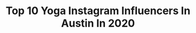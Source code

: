 ---
title: Top 10 Yoga Instagram Influencers In Austin In 2020
description: >-
  Find top yoga Instagram influencers in Austin in 2020. Most popular hashtags: #yoga #fitness #texas.
platform: Instagram
hits: 50
text_top: Identify the most popular Instagram influencers on inBeat.
text_bottom: Our database aggregates 50 Instagram influencers like this in Austin, United States for you to connect with.
profiles:
  - username: "michaelclarkphoto"
    fullname: >-
      Michael Clark
    bio: >-
      Internationally published, award-winning adventure photographer. @NatGeoTravel contributor. Live Passionately. Push it to the edge. Prints available.
    location: "United States"
    followers: 109645
    engagement: 271
    commentsToLikes: 0.009777
    id: ck0uc3ziufwsu0i193b6zebhy
    verified: false
    hashtags: "#fujifilmgfx100, #bigwavesurfing, #nepal, #indiancreek"
  - username: "kaitlyn_raymond"
    fullname: >-
      Kaitlyn Raymond
    bio: >-
      Be a voice not an echo ✨ FrameworkEntertainment•ErisTalent
    location: "United States"
    followers: 24085
    engagement: 140
    commentsToLikes: 0.044322
    id: ckap7rcgsl83d0i78o7ebbp6b
    verified: false
    hashtags: "#sunset, #portrait, #fashion, #fitness"
  - username: "yenismonterrey"
    fullname: >-
      Yenis Monterrey
    bio: >-
      LA|Austin|NY📍AUSTIN-TX 🇺🇸| Writer |Blogger | Actress | Entertainment| Beauty| Fashion | Fitness | Lifestyle | 📲⚠️yenisask@gmail.com⚠️👇🏼
    location: "United States"
    followers: 28043
    engagement: 286
    commentsToLikes: 0.237386
    id: ckaoxs08fehfh0i78xy0bpjb5
    verified: false
    hashtags: "#fitness, #septemberbeautylovers, #acne, #fioralvibescom"
  - username: "palmvisuals"
    fullname: >-
      A Cinematic Film Co.
    bio: >-
      ▪️Digital Marketing 💻 ▪️Cinematic Wedding Films 💍 ▪️Luxury Real Estate Tours + Branding 🎥 ▪️Award Winning Videography Team 🏆
    location: "United States"
    followers: 6667
    engagement: 708
    commentsToLikes: 0.025605
    id: ck5zvnkh34kna0i14d7njvut6
    verified: false
    hashtags: "#luxurycars, #house, #entrepreneur, #architecture"
  - username: "redandrelaxed"
    fullname: >-
      Nicole Pákozdi
    bio: >-
      Bring LIGHT wherever you go✨ Real authentic content Pakozdi.n14@gmail.com 💌 Austin, Tx
    location: "United States"
    followers: 14836
    engagement: 345
    commentsToLikes: 0.065849
    id: ck0vxifoiz1uq0i190e42wjb2
    verified: false
    hashtags: ""
  - username: "cpresso"
    fullname: >-
      Caroline
    bio: >-
      beauty, hair & fashion 🌵Austin, TX hellocpresso@gmail.com @hellocpresso
    location: "United States"
    followers: 168600
    engagement: 84
    commentsToLikes: 0.027305
    id: ckaorhhmfn8l30i78f1bf7iyi
    verified: false
    hashtags: "#fentybeauty, #atxstyle, #heterochromia, #austintexas"
  - username: "shihpoogeorge"
    fullname: >-
      Shihpoo George
    bio: >-
      1/2 Shihtzu + 1/2 poodle 🐩 Micro-influencer 🐶 12.8 lbs of twisted steel & shihpoo appeal 🏹 Austin, TX 🌵
    location: "United States"
    followers: 4484
    engagement: 1538
    commentsToLikes: 0.044990
    id: ck8t392772e0s0j78js48dps1
    verified: false
    hashtags: "#dogsofinstagram, #shihtzusofig, #shihtzulover, #shihtzulovers"
  - username: "cdenice"
    fullname: >-
      Christian Denice
    bio: >-
      Choreographer | Dancer Yoga Instructor Los Angeles
    location: "United States"
    followers: 21599
    engagement: 754
    commentsToLikes: 0.013838
    id: ck8syxi5umebu0j78sd1u37ir
    verified: false
    hashtags: "#choreographer, #artist, #contemporarydance, #creation"
  - username: "swiftwellness"
    fullname: >-
      Ashley | Wellness Blogger 🌱
    bio: >-
      Travel lovin’ cat mama helping YOU become your BEST self Health | fashion | self-care | wellness | travel 📍 Austin 👇🏻Blog & shop (Tiktok finds below)
    location: "United States"
    followers: 48212
    engagement: 228
    commentsToLikes: 0.041874
    id: ck13aefwvpzo30i19wk2hd7jb
    verified: false
    hashtags: "#ltkfit, #ltkhome, #swiftwellness, #mindbodygram"
  - username: "zobootiful"
    fullname: >-
      Zoe Weinlader
    bio: >-
      ASU Alumni Health & Wellness Enthusiast 💛🍌 Yoga Sculpt Instructor
    location: "United States"
    followers: 2236
    engagement: 1857
    commentsToLikes: 0.031125
    id: ck6ttu7alclyd0j713bcae4r1
    verified: false
    hashtags: "#iykyk, #ashleyandscotty2019, #nationalboyfriendday, #instagramboyfriend"
---